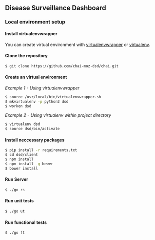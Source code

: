 ## Disease Surveillance Dashboard

### Local environment setup

#### Install virtualenvwrapper
You can create virtual environment with  [virtualenvwrapper](http://virtualenvwrapper.readthedocs.io/en/latest/) or [virtualenv](https://virtualenv.pypa.io/en/stable/).

#### Clone the repository
``` bash
$ git clone https://github.com/chai-moz-dsd/chai.git
```

#### Create an virtual environment
*Example 1 - Using virtualenvwrapper*
``` bash
$ source /usr/local/bin/virtualenvwrapper.sh
$ mkvirtualenv -p python3 dsd
$ workon dsd
```
*Example 2 - Using virtualenv within project directory*
``` bash
$ virtualenv dsd
$ source dsd/bin/activate
```

#### Install neccessary packages
``` bash
$ pip install -r requirements.txt
$ cd dsd/client
$ npm install
$ npm install -g bower
$ bower install
```

#### Run Server
``` bash
$ ./go rs
```

#### Run unit tests
``` bash
$ ./go ut
```

#### Run functional tests
``` bash
$ ./go ft
```
